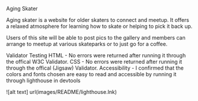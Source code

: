 Aging Skater

Aging skater is a website for older skaters to connect and meetup. It offers a relaxed atmosphere for learning how to skate or helping to pick it back up.

Users of this site will be able to post pics to the gallery and members can arrange to meetup at various skateparks or to just go for a coffee.

Validator Testing
HTML - No errors were returned after running it through the offical W3C Validator.
CSS - No errors were returned after running it through the offical (Jigsaw) Validator. 
Accessibility - I confirmed that the colors and fonts chosen are easy to read and accessible by running it through lighthouse in devtools

![alt text] url(images/README/lighthouse.lnk)